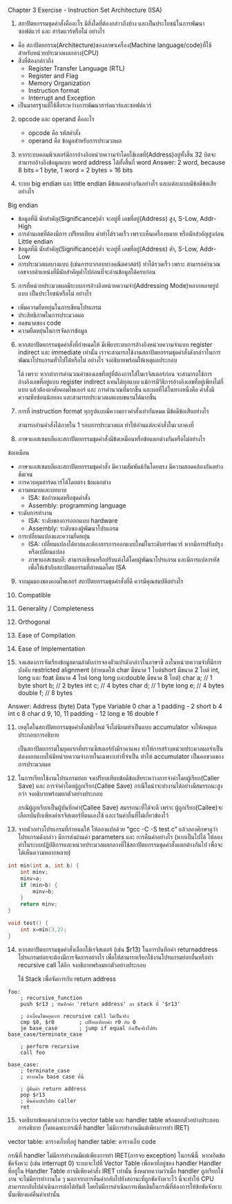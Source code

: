 Chapter 3 Exercise - Instruction Set Architecture (ISA)

1. สถาปัตยกรรมชุดคำสั่งคืออะไร มีสิ่งใดที่ต้องกล่าวถึงบ้าง และเป็นประโยชน์ในการพัฒนาซอฟต์แวร์ และ ฮาร์ดแวร์หรือไม่ อย่างไร
- คือ สถาปัตยกรรม(Architecture)ของภาษาเครื่อง(Machine language/code)ที่ใช้สำหรับหน่วยประมวลผลกลาง(CPU)
- สิ่งที่ต้องกล่าวถึง
    - Register Transfer Language (RTL)
    - Register and Flag
    - Memory Organization
    - Instruction format
    - Interrupt and Exception
- เป็นมาตรฐานที่ใช้สื่อระหว่างการพัฒนาฮาร์ดแวร์และซอฟต์แวร์


2. opcode และ operand คืออะไร
	- opcode คือ รหัสคำสั่ง
	- operand คือ ข้อมูลสำหรับการประมวลผล


3. หากระบบคอมพิวเตอร์มีการอ้างอิงหน่วยความจำโดยใช้เลขที่(Address)อยู่ทั้งสิ้น 32 บิตจะสามารถอ้างอิงข้อมูลแบบ word address ได้ทั้งสิ้นกี่ word
	Answer:  2 word, because 8 bits = 1 byte, 1 word = 2 bytes = 16 bits


4. ระบบ big endian และ little endian มีข้อแตกต่างกันอย่างไร และแต่ละแบบมีข้อดีข้อเสียอย่างไร

Big endian
- ข้อมูลที่มี นัยสำคัญ(Significance)ต่ำ จะอยู่ที่ เลขที่อยู่(Address) สูง, S-Low, Addr-High
- การอ่านเลขที่ต้องมีการ เปรียบเทียบ ค่าทำได้รวดเร็ว เพราะเห็นเครื่องหมาย หรือนัยสำคัญสูงก่อน
Little endian
- ข้อมูลที่มี นัยสำคัญ(Significance)ต่ำ จะอยู่ที่ เลขที่อยู่(Address) ต่ำ, S-Low, Addr-Low
- การประมวลผลบางแบบ (เช่นการบวกลบทางคณิตศาสตร์) ทำได้รวดเร็ว เพราะ สามารถคำนวณเลขจากตำแหน่งที่มีนัยสำคัญต่ำไปก่อนที่จะอ่านข้อมูลได้ครบก่อน


5. การที่หน่วยประมวลผลมีระบบการอ้างอิงหน่วยความจำ(Addressing Mode)หลากหลายรูปแบบ เป็นประโยชน์หรือไม่ อย่างไร
- เพิ่มความยืดหยุ่นในการเขียนโปรแกรม
- ประสิทธิภาพในการประมวลผล
- ลดขนาดของ code
- ความยืดหยุ่นในการจัดการข้อมูล


6. หากสถาปัตยกรรมชุดคำสั่งที่กำหนดให้ มีเพียงระบบการอ้างอิงหน่วยความจำแบบ register indirect และ immediate เท่านั้น เราจะสามารถใช้งานสถาปัตยกรรมชุดคำสั่งดังกล่าวในการพัฒนาโปรแกรมทั่วไปได้หรือไม่ อย่างไร จงอธิบายพร้อมให้เหตุผลประกอบ

	ได้ เพราะ หากทำการคำนวณค่าของเลขที่อยู่ที่ต้องการใส่ในเรจิสเตอร์ก่อน จะสามารถใช้การอ้างอิงเลขที่อยู่แบบ register indirect แทนได้ทุกแบบ แม้การมีวิธีการอ้างอิงเลขที่อยู่เพียงไม่กี่แบบ แล้วต้องอาศัยคอมไพเลอร์ และ การคำนวณที่มากขึ้น และผลที่ได้ในทางหนึ่งคือ คำสั่งมีความซับซ้อนน้อยลง และสามารถประมวลผลแบบขนานได้มากขึ้น


7. การที่ instruction format ทุกรูปแบบมีความยาวคำสั่งเท่ากันหมด มีข้อดีข้อเสียอย่างไร

	สามารถอ่านคำสั่งได้ภายใน 1 รอบการประมวลผล ทำให้อ่านแต่ละคำสั่งในเวลาคงที่


8. ภาษาแอสเซมบลีและสถาปัตยกรรมชุดคำสั่งมีข้อเหมือนหรือข้อแตกต่างกันหรือไม่อย่างไร

ข้อเหมือน
- ภาษาแอสเซมบลีและสถาปัตยกรรมชุดคำสั่ง มีความสัมพันธ์กันโดยตรง มีความสอดคล้องกันอย่างชัดเจน
- การควบคุมฮาร์ดแวร์ได้โดยตรง
ข้อแตกต่าง
- ความหมายและบทบาท
    - ISA: ข้อกำหนดหรือชุดคำสั่ง
    - Assembly: programming language
- ระดับการทำงาน
    - ISA: ระดับของการออกแบบ hardware
    - Assembly: ระดับของผู้พัฒนาโปรแกรม
- การเปลี่ยนแปลงและความยืดหยุ่น
    - ISA: เปลี่ยนแปลงได้ยากและต้องการการออกแบบใหม่ในระดับฮาร์ดแวร์ หากมีการปรับปรุงหรือเปลี่ยนแปลง
    - ภาษาแอสเซมบลี: สามารถเขียนหรือปรับแต่งได้โดยผู้พัฒนาโปรแกรม และมีการแปลงรหัสเพื่อให้เข้ากับสถาปัตยกรรมที่กำหนดโดย ISA


9. จากมุมมองของคอมไพเลอร์ สถาปัตยกรรมชุดคำสั่งที่ดี ควรมีคุณสมบัติอย่างไร

1. Compatible
2. Generality / Completeness
3. Orthogonal
4. Ease of Compilation
5. Ease of Implementation


10. จงแสดงการจัดเรียงข้อมูลตามลำดับการจองตัวแปรดังกล่าวในภาษาซี ลงในหน่วยความจำที่มีการบังคับ restricted alignment
(กำหนดให้ char มีขนาด 1 ไบต์short มีขนาด 2 ไบต์ int, long และ foat มีขนาด 4 ไบต์ long long และdouble มีขนาด 8 ไบต์)
char a;   // 1 byte
short b;  // 2 bytes
int c;    // 4 bytes
char d;   // 1 byte
long e;   // 4 bytes
double f; // 8 bytes

Answer:
Address (byte)	Data Type	Variable
0	char	a
1	padding	-
2	short	b
4	int 	c
8	char	d
9, 10, 11	padding	-
12	long	e
16	double	f


11. เหตุใดในสถาปัตยกรรมชุดคำสั่งสมัยใหม่ จึงไม่นิยมทำเป็นแบบ accumulator จงให้เหตุผลประกอบการอธิบาย

	เป็นสถาปัตยกรรมในยุคแรกที่ทรานซิสเตอร์ยังมีราคาแพง ทำให้การสร้างหน่วยประมวลผลจำเป็นต้องออกแบบให้มีหน่วยความจำภายในเฉพาะเท่าที่จำเป็น ทำให้ accumulator เป็นคอขวดของการประมวลผล


12. ในการเรียกใช้งานโปรแกรมย่อย จงเปรียบเทียบข้อดีข้อเสียระหว่างการจำค่าโดยผู้เรียก(Caller Save) และ การจำค่าโดยผู้ถูกเรียก(Callee Save) กรณีใดน่าจะทำงานได้อย่างมีสมรรถนะสูงกว่า จงอธิบายพร้อมยกตัวอย่างประกอบ

	กรณีผู้ถูกเรียกเป็นผู้บันทีกค่า(Callee Save) สมรรถนะที่ได้จะดี เพราะ ผู้ถูกเรียก(Callee)จะเลือกบันทึกเพียงค่าเรจิสเตอร์ที่ตนเองใช้ และเว้นค่าอื่นที่ไม่เกี่ยวข้องไว้


13. จากตัวอย่างโปรแกรมที่กำหนดให้ ให้ลองแปลด้วย “gcc -C -S test.c” แล้วลองศึกษาดูว่า โปรแกรมดังกล่าว มีการส่งผ่านค่า parameters และ การคืนค่าอย่างไร (หากเป็นไปได้ ให้ลองทำในระบบปฏิบัติการและหน่วยประมวลผลกลางที่ใช้สถาปัตยกรรมชุดคำสั่งแตกต่างกันไป เพื่อจะได้เห็นความหลากหลาย)
```c
int min(int a, int b) {
	int minv;
	minv=a;
	if (min>b) {
		minv=b;
	}
	return minv;
}

void test() {
	int x=min(3,2);
}
```

14. หากสถาปัตยกรรมชุดคำสั่งเลือกใช้เรจิสเตอร์ (เช่น $r13) ในการบันทึกค่า returnaddress โปรแกรมย่อยจะต้องมีการจัดการอย่างไร เพื่อให้สามารถเรียกใช้งานโปรแกรมย่อยอื่นหรือทำ recursive call ได้อีก จงอธิบายพร้อมยกตัวอย่างประกอบ

	ใช้ Stack เพื่อจัดการกับ return address
```assembly
foo:
    ; recursive_function
    push $r13 ; บันทึกค่า 'return address' ลง stack ที่ '$r13'

    ; ถ้าเงื่อนไขหยุดการ recursive call ไม่เป็นจริง
    cmp $0, $r0        ; เปรียบเทียบค่า r0 กับ 0
    je base_case       ; jump if equal ถ้าเป็นจริงไปยัง base_case/terminate_case

    ; perform recursive
    call foo

base_case:
    ; terminate_case
    ; ทำงานใน base case ที่นี่

    ; กู้คืนค่า return address
    pop $r13
    ; คืนค่ากลับไปยัง caller
    ret
```

15. จงอธิบายข้อแตกต่างระหว่าง vector table และ handler table พร้อมยกตัวอย่างประกอบการอธิบาย (โดยเฉพาะกรณีที่ handler ไม่มีการทำงานมีแต่เพียงการทำ IRET)

vector table: ตารางเก็บที่อยู่
handler table: ตารางเก็บ code

กรณีที่ handler ไม่มีการทำงานมีแต่เพียงการทำ IRET(การจบ exception) ในกรณีนี้  หากเกิดข้อขัดจังหวะ (เช่น interrupt 0) ระบบจะไปที่ Vector Table เพื่อหาที่อยู่ของ handler
Handler ที่อยู่ใน Handler Table อาจมีเพียงคำสั่ง IRET เท่านั้น ซึ่งหมายความว่าเมื่อ handler ถูกเรียกใช้งาน จะไม่มีการทำงานใด ๆ นอกจากการคืนค่ากลับไปยังสถานะที่ถูกขัดจังหวะไว้
นี่จะทำให้ CPU สามารถกลับไปดำเนินการต่อได้ทันที โดยไม่มีการดำเนินการเพิ่มเติมในกรณีที่ต้องการให้ข้อขัดจังหวะนั้นเพียงแค่คืนค่าเท่านั้น
